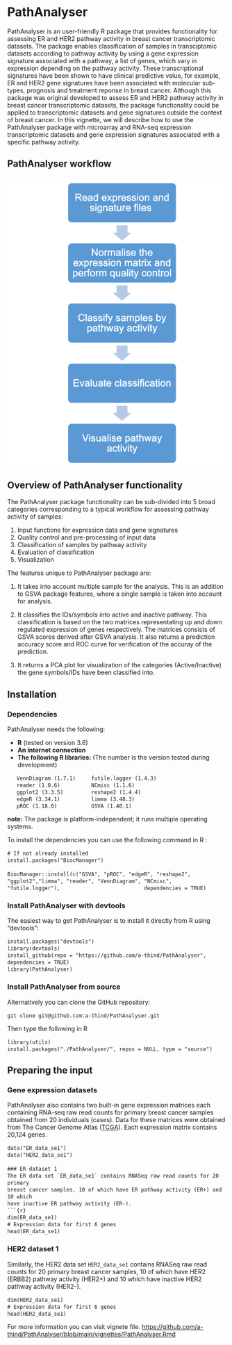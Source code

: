 # PathAnalyser

  PathAnalyser is an user-friendly R package that provides functionality for assessing ER and 
  HER2 pathway activity in breast cancer transcriptomic datasets. The package enables 
  classification of samples in transciptomic datasets according to pathway activity by 
  using a gene expression signature associated with a pathway, a list of genes, which 
  vary in expression depending on the pathway activity. These transcriptional 
  signatures have been shown to have clinical predictive value, for example, ER 
  and HER2 gene signatures have been associated with molecular sub-types, 
  prognosis and treatment reponse in breast cancer. Although this package was 
  original developed to assess ER and HER2 pathway activity in breast cancer 
  transcriptomic datasets, the package functionality could be applied to 
  transcriptomic datasets and gene signatures outside the context of breast 
  cancer. In this vignette, we will describe how to use the PathAnalyser package 
  with microarray and RNA-seq expression transcriptomic datasets and gene 
  expression signatures associated with a specific pathway activity.
  
## PathAnalyser workflow

![PathAnalyser workflow](./vignettes/pathway_workflow.png?raw=true)


## Overview of PathAnalyser functionality


The PathAnalyser package functionality can be sub-divided into 5 broad 
categories corresponding to a typical workflow for assessing pathway activity of 
samples:

1.  Input functions for expression data and gene signatures
2.  Quality control and pre-processing of input data
3.  Classification of samples by pathway activity
4.  Evaluation of classification
5.  Visualization

The features unique to PathAnalyser package are:

1) It takes into account multiple sample for the analysis. This is an addition to GSVA package features, where a single sample is
taken into account for analysis.

2) It classifies the IDs/symbols into active and inactive pathway. This classification is based on the two matrices representating up and down regulated expression of genes respectively. The matrices consists of GSVA scores derived after GSVA analysis. It also returns a prediction accuracy score and ROC curve for verification of the accuray of the prediction.

3) It returns a PCA plot for visualization of the categories (Active/Inactive) the gene symbols/IDs have been classified into.

## Installation

### Dependencies

PathAnalyser needs the following:
- **R** (tested on version 3.6)
- **An internet connection**
- **The following R libraries:** (The number is the version tested during development)
```` 
   VennDiagram (1.7.1)     futile.logger (1.4.3) 
   reader (1.0.6)          NCmisc (1.1.6)        
   ggplot2 (3.3.5)         reshape2 (1.4.4)
   edgeR (3.34.1)          limma (3.48.3)        
   pROC (1.18.0)           GSVA (1.40.1)
````
**note:** The package is platform-independent; it runs multiple operating systems.

To install the dependencies you can use the following command in R :
````
# If not already installed
install.packages("BiocManager")

BiocManager::install(c("GSVA", "pROC", "edgeR", "reshape2", "ggplot2","limma", "reader", "VennDiagram", "NCmisc", "futile.logger"),                           dependencies = TRUE)

````

### Install PathAnalyser with devtools

The easiest way to get PathAnalyser is to install it directly from R using “devtools”:
````
install.packages("devtools")
library(devtools)
install_github(repo = "https://github.com/a-thind/PathAnalyser", dependencies = TRUE)
library(PathAnalyser)
````

### Install PathAnalyser from source

Alternatively you can clone the GitHub repository:
````
git clone git@github.com:a-thind/PathAnalyser.git
````
Then type the following in R
````
library(utils)
install.packages("./PathAnalyser/", repos = NULL, type = "source")
````

## Preparing the input

### Gene expression datasets
PathAnalyser also contains two built-in gene expression matrices each containing
RNA-seq raw read counts for primary breast cancer samples obtained from 20 
individuals (cases). Data for these matrices were obtained from The Cancer 
Genome Atlas ([TCGA](https://www.cancer.gov/about-nci/organization/ccg/research/structural-genomics/tcga)).
Each expression matrix contains 20,124 genes.
```{r}
data("ER_data_se1")
data("HER2_data_se1")

### ER dataset 1
The ER data set `ER_data_se1` contains RNASeq raw read counts for 20 primary 
breast cancer samples, 10 of which have ER pathway activity (ER+) and 10 which 
have inactive ER pathway activity (ER-).
```{r}
dim(ER_data_se1)
# Expression data for first 6 genes
head(ER_data_se1)
```

### HER2 dataset 1
Similarly, the HER2 data set `HER2_data_se1` contains RNASeq raw read counts for 
20 primary breast cancer samples, 10 of which have HER2 (ERBB2) pathway activity 
(HER2+) and 10 which have inactive HER2 pathway activity (HER2-).

```{r}
dim(HER2_data_se1)
# Expression data for first 6 genes
head(HER2_data_se1)
```

For more information you can visit vignete file.
https://github.com/a-thind/PathAnalyser/blob/main/vignettes/PathAnalyser.Rmd





